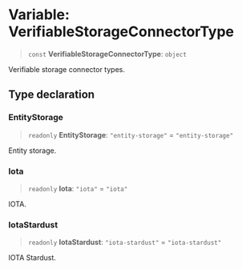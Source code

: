 # Variable: VerifiableStorageConnectorType

> `const` **VerifiableStorageConnectorType**: `object`

Verifiable storage connector types.

## Type declaration

### EntityStorage

> `readonly` **EntityStorage**: `"entity-storage"` = `"entity-storage"`

Entity storage.

### Iota

> `readonly` **Iota**: `"iota"` = `"iota"`

IOTA.

### IotaStardust

> `readonly` **IotaStardust**: `"iota-stardust"` = `"iota-stardust"`

IOTA Stardust.
